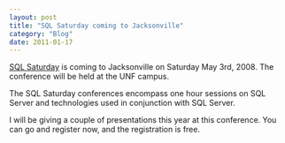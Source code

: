 ```yaml
---
layout: post
title: "SQL Saturday coming to Jacksonville"
category: "Blog"
date: 2011-01-17
---
```



[SQL Saturday](http://www.sqlsaturday.com/default.aspx) is coming to Jacksonville on Saturday May 3rd, 2008\. The conference will be held at the UNF campus.

The SQL Saturday conferences encompass one hour sessions on SQL Server and technologies used in conjunction with SQL Server. 

I will be giving a couple of presentations this year at this conference. You can go and register now, and the registration is free.